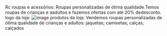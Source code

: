 Rc roupas e acessórios:
Roupas personalizadas de ótima qualidade.Temos roupas de crianças e aadultos e fazemos ofertas com até 20% dedesconto.
logo da loja:
![image](https://user-images.githubusercontent.com/113630328/194382460-303908f8-c4a5-4c9a-a17a-d23264ce98ac.png)
produtos da loja:
Vendemos roupas personalizadas de ótima qualidade de crianças e adultos:
jaquetas;
camisetas; 
calças;
calçados
